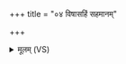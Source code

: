 +++
title = "०४ विषासहिं सहमानम्"

+++
<details><summary>मूलम् (VS)</summary>

वि॑षास॒हिंसह॑मानं सासहा॒नं सही॑यांसम्। सह॑मानं सहो॒जितं॑ स्व॒र्जितं॑ गो॒जितं॑संधना॒जित॑म्। ईड्यं॒ नाम॑ ह्व॒ इन्द्रं॑ प्रि॒यः प॑शू॒नां भू॑यासम् ॥
</details>